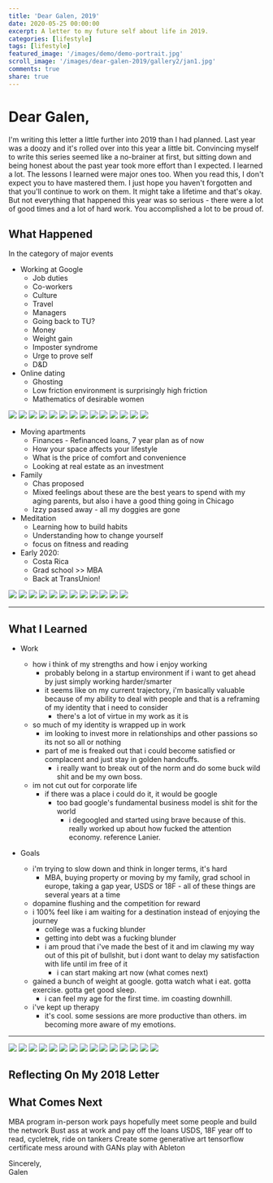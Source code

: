 ```yaml
---
title: 'Dear Galen, 2019'
date: 2020-05-25 00:00:00
excerpt: A letter to my future self about life in 2019.
categories: [lifestyle]
tags: [lifestyle]
featured_image: '/images/demo/demo-portrait.jpg'
scroll_image: '/images/dear-galen-2019/gallery2/jan1.jpg'
comments: true
share: true
---
```


# Dear Galen,

I'm writing this letter a little further into 2019 than I had planned. Last year was a doozy and it's rolled over into this year a little bit. Convincing myself to write this series seemed like a no-brainer at first, but sitting down and being honest about the past year took more effort than I expected. I learned a lot. The lessons I learned were major ones too. When you read this, I don't expect you to have mastered them. I just hope you haven't forgotten and that you'll continue to work on them. It might take a lifetime and that's okay. But not everything that happened this year was so serious - there were a lot of good times and a lot of hard work. You accomplished a lot to be proud of.

## What Happened

In the category of major events

- Working at Google
  - Job duties
  - Co-workers
  - Culture
  - Travel
  - Managers
  - Going back to TU?
  - Money
  - Weight gain
  - Imposter syndrome
  - Urge to prove self
  - D&D
- Online dating
  - Ghosting
  - Low friction environment is surprisingly high friction
  - Mathematics of desirable women
  
<div class="gallery" data-columns="3">
  <img src="/images/dear-galen-2019/gallery0/feb0.jpg">
  <img src="/images/dear-galen-2019/gallery0/feb1.jpg">
  <img src="/images/dear-galen-2019/gallery0/feb2.jpg">
  <img src="/images/dear-galen-2019/gallery0/march0.jpg">
  <img src="/images/dear-galen-2019/gallery0/april0.jpg">
  <img src="/images/dear-galen-2019/gallery0/april1.jpg">
  <img src="/images/dear-galen-2019/gallery0/april2.jpg">
  <img src="/images/dear-galen-2019/gallery0/may0.jpg">
  <img src="/images/dear-galen-2019/gallery0/may1.jpg">
  <img src="/images/dear-galen-2019/gallery0/may2.jpg">
  <img src="/images/dear-galen-2019/gallery0/may3.jpg">
  <img src="/images/dear-galen-2019/gallery0/may4.jpg">
  <img src="/images/dear-galen-2019/gallery0/may5.jpg">
  <img src="/images/dear-galen-2019/gallery1/may6.jpg">
</div>

- Moving apartments
  - Finances - Refinanced loans, 7 year plan as of now 
  - How your space affects your lifestyle
  - What is the price of comfort and convenience
  - Looking at real estate as an investment
- Family
  - Chas proposed
  - Mixed feelings about these are the best years to spend with my aging parents, but also i have a good thing going in Chicago
  - Izzy passed away - all my doggies are gone
- Meditation
  - Learning how to build habits 
  - Understanding how to change yourself 
  - focus on fitness and reading
- Early 2020:
  - Costa Rica 
  - Grad school >> MBA
  - Back at TransUnion!


<div class="gallery" data-columns="3">
  <img src="/images/dear-galen-2019/gallery1/may1.jpg">
  <img src="/images/dear-galen-2019/gallery1/june1.jpg">
  <img src="/images/dear-galen-2019/gallery1/june2.jpg">
  <img src="/images/dear-galen-2019/gallery1/june3.jpg">
  <img src="/images/dear-galen-2019/gallery1/june4.jpg">
  <img src="/images/dear-galen-2019/gallery1/june5.jpg">
  <img src="/images/dear-galen-2019/gallery1/july1.jpg">
  <img src="/images/dear-galen-2019/gallery1/july2.jpg">
  <img src="/images/dear-galen-2019/gallery1/july3.jpg">
  <img src="/images/dear-galen-2019/gallery1/july4.jpg">
  <img src="/images/dear-galen-2019/gallery1/aug1.jpg">
  <img src="/images/dear-galen-2019/gallery1/aug2.jpg">
</div>

---

## What I Learned

- Work
  - how i think of my strengths and how i enjoy working
    - probably belong in a startup environment if i want to get ahead by just simply working harder/smarter
    - it seems like on my current trajectory, i'm basically valuable because of my ability to deal with people and that is a reframing of my identity that i need to consider
      - there's a lot of virtue in my work as it is
  - so much of my identity is wrapped up in work
    - im looking to invest more in relationships and other passions so its not so all or nothing
    - part of me is freaked out that i could become satisfied or complacent and just stay in golden handcuffs.
      - i really want to break out of the norm and do some buck wild shit and be my own boss. 
  - im not cut out for corporate life
    - if there was a place i could do it, it would be google
      - too bad google's fundamental business model is shit for the world
        - i degoogled and started using brave because of this. really worked up about how fucked the attention economy. reference Lanier. 

- Goals
  - i'm trying to slow down and think in longer terms, it's hard
    - MBA, buying property or moving by my family, grad school in europe, taking a gap year, USDS or 18F - all of these things are several years at a time
  - dopamine flushing and the competition for reward
  - i 100% feel like i am waiting for a destination instead of enjoying the journey
    - college was a fucking blunder
    - getting into debt was a fucking blunder
    - i am proud that i've made the best of it and im clawing my way out of this pit of bullshit, but i dont want to delay my satisfaction with life until im free of it
      - i can start making art now (what comes next)
  - gained a bunch of weight at google. gotta watch what i eat. gotta exercise. gotta get good sleep.
    - i can feel my age for the first time. im coasting downhill. 
  - i've kept up therapy
    - it's cool. some sessions are more productive than others. im becoming more aware of my emotions. 


---

<div class="gallery" data-columns="3">
  <img src="/images/dear-galen-2019/gallery2/sept0.jpg">
  <img src="/images/dear-galen-2019/gallery2/sept1.jpg">
  <img src="/images/dear-galen-2019/gallery2/nov0.jpg">
  <img src="/images/dear-galen-2019/gallery2/nov1.png">
  <img src="/images/dear-galen-2019/gallery2/dec0.jpg">
  <img src="/images/dear-galen-2019/gallery2/dec1.jpg">
  <img src="/images/dear-galen-2019/gallery2/dec2.jpg">
  <img src="/images/dear-galen-2019/gallery2/dec3.jpg">
  <img src="/images/dear-galen-2019/gallery2/jan0.jpg">
  <img src="/images/dear-galen-2019/gallery2/jan1.jpg">
  <img src="/images/dear-galen-2019/gallery2/jan2.jpg">
  <img src="/images/dear-galen-2019/gallery2/jan3.jpg">
  <img src="/images/dear-galen-2019/gallery2/jan4.jpg">
  <img src="/images/dear-galen-2019/gallery2/feb0.jpg">
  <img src="/images/dear-galen-2019/gallery2/feb1.jpg">
</div>

## Reflecting On My 2018 Letter

## What Comes Next

MBA program
  in-person
  work pays
  hopefully meet some people and build the network
Bust ass at work and pay off the loans
  USDS, 18F
  year off to read, cycletrek, ride on tankers
Create some generative art
  tensorflow certificate
  mess around with GANs
  play with Ableton


Sincerely,  
Galen
